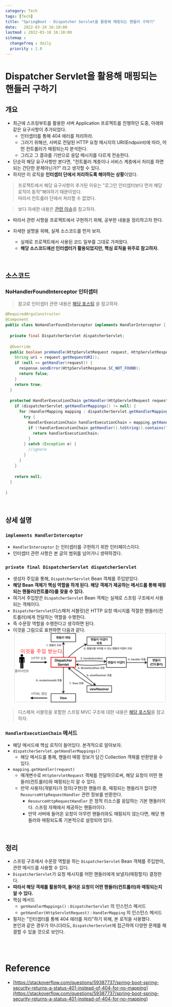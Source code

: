 ```yaml
---
category: Tech
tags: [Tech]
title: "SpringBoot - Dispatcher Servlet을 활용해 매핑되는 핸들러 구하기"
date:   2022-03-10 16:10:00 
lastmod : 2022-03-10 16:10:00
sitemap :
  changefreq : daily
  priority : 1.0
---
```


# Dispatcher Servlet을 활용해 매핑되는 핸들러 구하기
## 개요
- 최근에 스프링부트를 활용한 서버 Application 프로젝트를 진행하던 도중, 아래와 같은 요구사항이 추가되었다.
  - 인터셉터를 통해 404 에러를 처리하라.
  - 그러기 위해선, 서버로 전달된 HTTP 요청 메시지의 URI(Endpoint)에 따라, 어떤 컨트롤러가 매핑되는지 분석한다.
  - 그리고 그 결과를 기반으로 응답 메시지를 다르게 전송한다.
- 단순히 해당 요구사항만 본다면, "컨트롤러 계층이나 서비스 계층에서 처리를 하면 되는 간단한 문제아닌가?" 라고 생각할 수 있다.
- 하지만 이 로직을 **인터셉터 단에서 처리하도록 해야하는 상황**이었다.

> 프로젝트에서 해당 요구사항이 추가된 이유는 "로그인 인터셉터보다 먼저 해당 로직이 동작"해야하기 때문이었다.  
따라서 컨트롤러 단에서 처리할 수 없었다.

> 보다 자세한 내용은 [관련 이슈](https://github.com/Bros4Kkun/Back-end/issues/21)를 참고하자.

- 따라서 관련 사항을 프로젝트에서 구현하기 위해, 공부한 내용을 정리하고자 한다.

- 자세한 설명을 위해, 실제 소스코드를 먼저 보자.
  - 실제로 프로젝트에서 사용된 코드 일부를 그대로 가져왔다.
  - **해당 소스코드에선 인터셉터가 활용되었지만, 핵심 로직을 위주로 참고하자.**

<br/>

## 소스코드
### NoHandlerFoundInterceptor 인터셉터

> 참고로 인터셉터 관련 내용은 [해당 포스팅](https://taegyunwoo.github.io/spring-mvc/SPRING_MVC_LoginInterceptor) 을 참고하자.

```java
@RequiredArgsConstructor
@Component
public class NoHandlerFoundInterceptor implements HandlerInterceptor {

  private final DispatcherServlet dispatcherServlet;

  @Override
  public boolean preHandle(HttpServletRequest request, HttpServletResponse response, Object handler) throws Exception {
    String uri = request.getRequestURI();
    if (null == getHandler(request)) {
      response.sendError(HttpServletResponse.SC_NOT_FOUND);
      return false;
    }
    return true;
  }

  protected HandlerExecutionChain getHandler(HttpServletRequest request) {
    if (dispatcherServlet.getHandlerMappings() != null) {
      for (HandlerMapping mapping : dispatcherServlet.getHandlerMappings()) {
        try {
          HandlerExecutionChain handlerExecutionChain = mapping.getHandler(request);
          if (!handlerExecutionChain.getHandler().toString().contains("ResourceHttpRequestHandler")) {
            return handlerExecutionChain;
          }
        } catch (Exception e) {
          //ignore
        }
      }
    }

    return null;
  }

}
```

<br/>

## 상세 설명
### `implements HandlerInterceptor`
- `HandlerInterceptor` 는 인터셉터를 구현하기 위한 인터페이스이다.
- 인터셉터 관련 사항은 본 글의 범위를 넘어가니 생략하겠다.

### `private final DispatcherServlet dispatcherServlet`
- 생성자 주입을 통해, `DispatcherServlet` Bean 객체를 주입받았다.
- **해당 Bean 객체가 핵심 역할을 하게 된다. 해당 객체가 제공하는 메서드를 통해 매핑되는 핸들러(컨트롤러)를 찾을 수 있다.**
- 여기서 주입받은 `DispatcherServlet` Bean 객체는 실제로 스프링 구조에서 사용되는 객체이다.
- `DispatcherServlet`(디스패처 서블릿)은 HTTP 요청 메시지를 적절한 핸들러(컨트롤러)에게 전달하는 역할을 수행한다.
- 즉 수문장 역할을 수행한다고 생각하면 된다.
- 이것을 그림으로 표현하면 다음과 같다.
    ![](/assets/img/2022-03-10-Tech_Spring_Find_Mapping_Handler/Untitled.png)

> 디스패처 서블릿을 포함한 스프링 MVC 구조에 대한 내용은 [해당 포스팅](https://taegyunwoo.github.io/spring-mvc/SPRING_MVC_Structure)을 참고하자.

### `HandlerExecutionChain` 메서드
- 해당 메서드에 핵심 로직이 들어있다. 본격적으로 알아보자.
- `dispatcherServlet.getHandlerMappings()`
  - 해당 메서드를 통해, 핸들러 매핑 정보가 담긴 Collection 객체를 반환받을 수 있다.
- `mapping.getHandler(request)`
  - 매개변수로 `HttpServletRequest` 객체를 전달하므로써, 해당 요청이 어떤 핸들러(컨트롤러)와 매핑되는지 알 수 있다.
  - 만약 사용자(개발자)가 정의(구현)한 핸들러 중, 매핑되는 핸들러가 없다면 `ResourceHttpRequestHandler` 관련 정보를 반환한다.
    - `ResourceHttpRequestHandler` 은 정적 리소스를 응답하는 기본 핸들러이다. 스프링 자체에서 제공하는 핸들러이다.
    - 만약 서버에 들어온 요청이 아무런 핸들러와도 매핑되지 않는다면, 해당 핸들러와 매핑되도록 기본적으로 설정되어 있다.

<br/>

## 정리
- 스프링 구조에서 수문장 역할을 하는 `DispatcherServlet` Bean 객체를 주입받아, 관련 메서드를 사용할 수 있다.
- `DispatcherServlet`가 요청 메시지를 어떤 핸들러에게 보낼지(매핑할지) 결정한다.
- **따라서 해당 객체를 활용하여, 들어온 요청이 어떤 핸들러(컨트롤러)와 매핑되는지 알 수 있다.**
- 핵심 메서드
  - `getHandlerMappings()` : `DispatcherServlet` 의 인스턴스 메서드
  - `getHandler(HttpServletRequest)` : `HandlerMapping` 의 인스턴스 메서드
- 필자는 "인터셉터를 통해 404 에러를 처리"하기 위해, 본 로직을 사용했다.  
본인과 같은 경우가 아니더라도, `DispatcherServlet`에 접근하여 다양한 문제를 해결할 수 있을 것으로 보인다.


<br/><br/>

# Reference

- [https://stackoverflow.com/questions/59387737/spring-boot-spring-security-returns-a-status-401-instead-of-404-for-no-mapping](https://stackoverflow.com/questions/59387737/spring-boot-spring-security-returns-a-status-401-instead-of-404-for-no-mapping)